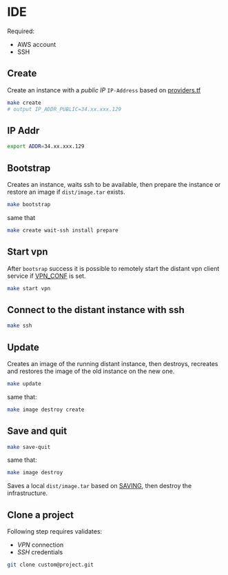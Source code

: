 # IDE

Required:

* AWS account
* SSH

## Create

Create an instance with a *public IP* `IP-Address` based on [providers.tf](providers.tf)

```sh
make create
# output IP_ADDR_PUBLIC=34.xx.xxx.129
```

## IP Addr

```sh
export ADDR=34.xx.xxx.129
```

## Bootstrap

Creates an instance, waits ssh to be available, then prepare the instance or restore an image if `dist/image.tar` exists.

```sh
make bootstrap
```

same that

```sh
make create wait-ssh install prepare
```

## Start vpn

After `bootsrap` success it is possible to remotely start the distant vpn client service if [VPN_CONF](Makefile) is set.

```sh
make start vpn
```

## Connect to the distant instance with ssh

```sh
make ssh
```

## Update

Creates an image of the running distant instance, then destroys, recreates and restores the image of the old instance on the new one.

```sh
make update
```

same that:

```sh
make image destroy create
```

## Save and quit

```sh
make save-quit
```

same that:

```sh
make image destroy
```

Saves a local `dist/image.tar` based on [SAVING](Makefile), then destroy the infrastructure.

## Clone a project

Following step requires validates:

* *VPN* connection
* *SSH* credentials

```sh
git clone custom@project.git
```